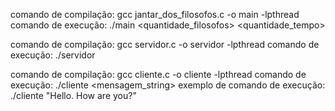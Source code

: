 comando de compilação:
gcc jantar_dos_filosofos.c -o main -lpthread
comando de execução:
./main <quantidade_filosofos> <quantidade_tempo>

comando de compilação:
gcc servidor.c -o servidor -lpthread
comando de execução:
./servidor

comando de compilação:
gcc cliente.c -o cliente -lpthread
comando de execução:
./cliente <mensagem_string>
exemplo de comando de execução:
./cliente "Hello. How are you?"
